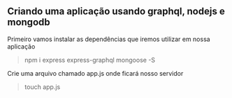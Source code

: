 ## Criando uma aplicação usando graphql, nodejs e mongodb

Primeiro vamos instalar as dependências que iremos utilizar em nossa aplicação

> npm i express express-graphql mongoose -S

Crie uma arquivo chamado app.js onde ficará nosso servidor

> touch app.js